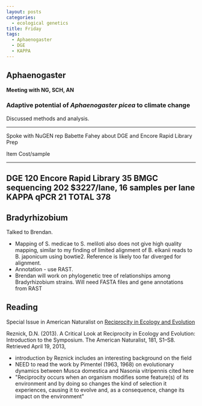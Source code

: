 ```yaml
---
layout: posts
categories: 
  - ecological genetics
title: Friday
tags:
  - Aphaenogaster
  - DGE
  - KAPPA
---
```


## Aphaenogaster

**Meeting with NG, SCH, AN**

### Adaptive potential of *Aphaenogaster picea* to climate change

Discussed methods and analysis.


------------------------------

Spoke with NuGEN rep Babette Fahey about DGE and Encore Rapid Library Prep

Item                     Cost/sample
-------                  --------------
DGE                        120
Encore Rapid Library       35
BMGC sequencing            202
  $3227/lane, 16 samples per lane
KAPPA qPCR                 21
TOTAL                      378
-----------------------------------------

## Bradyrhizobium

Talked to Brendan. 

- Mapping of S. medicae to S. meliloti also does not give high quality mapping, similar to my finding of limited alignment of B. elkanii reads to B. japonicum using bowtie2. Reference is likely too far diverged for alignment. 
- Annotation - use RAST.
- Brendan will work on phylogenetic tree of relationships among Bradyrhizobium strains. Will need FASTA files and gene annotations from RAST



## Reading

Special Issue in American Naturalist on [Reciprocity in Ecology and Evolution](http://www.jstor.org/stable/10.1086/667855?origin=JSTOR-TextETOCAlert)

Reznick, D.N. (2013). A Critical Look at Reciprocity in Ecology and Evolution: Introduction to the Symposium. The American Naturalist, 181, S1–S8. Retrieved April 19, 2013,

- introduction by Reznick includes an interesting background on the field
- NEED to read the work by Pimentel (1963, 1968) on evolutionary dynamics between Musca domestica and Nasonia vitripennis cited here
- "Reciprocity occurs when an organism modifies some feature(s) of its environment and by doing so changes the kind of selection it experiences, causing it to evolve and, as a consequence, change its impact on the environment"



